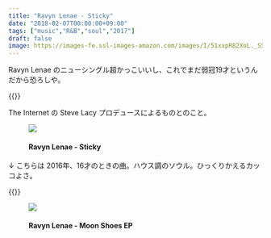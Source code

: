 ```yaml
---
title: "Ravyn Lenae - Sticky"
date: "2018-02-07T00:00:00+09:00"
tags: ["music","R&B","soul","2017"]
draft: false
image: https://images-fe.ssl-images-amazon.com/images/I/51xxpR82XoL._SS500.jpg
---
```


Ravyn Lenae のニューシングル超かっこいいし、これでまだ弱冠19才というんだから恐ろしや。

{{<youtube src="keYOX0Fp_BQ" title="Ravyn Lenae - Sticky">}}

The Internet の Steve Lacy プロデュースによるものとのこと。

<figure class="embed amazon">
<a href="https://www.amazon.co.jp/Sticky-Ravyn-Lenae/dp/B077W2CF88">
<span class="embed_image"><img src="https://images-fe.ssl-images-amazon.com/images/I/51xxpR82XoL._SS500.jpg"></span>
</a>
<figcaption><h4>Ravyn Lenae - Sticky</h4></figcaption>
</figure>

↓ こちらは 2016年、16才のときの曲。ハウス調のソウル。ひっくりかえるカッコよさ。

{{<youtube src="7TwDMH-cw_I" title="Ravyn Lenae - Free Room">}}

<figure class="embed amazon">
<a href="https://www.amazon.co.jp/Moon-Shoes-EP-Ravyn-Lenae/dp/B01IWL9I5G">
<span class="embed_image"><img src="https://images-fe.ssl-images-amazon.com/images/I/61xk%2BOyuMAL._SS500.jpg"></span>
</a>
<figcaption><h4>Ravyn Lenae - Moon Shoes EP</h4></figcaption>
</figure>
